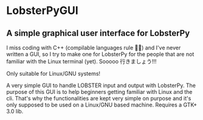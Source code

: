 # LobsterPyGUI
## A simple graphical user interface for LobsterPy 

I miss coding with C++ (compilable languages rule 🤘🏻) and I've never written a GUI, so I try to make one for LobsterPy for the people that are not familiar with the Linux terminal (yet). 
Sooooo 行きましょう!!!

Only suitable for Linux/GNU systems!

A very simple GUI to handle LOBSTER input and output with LobsterPy. The purpose of this GUI is to help beginners getting familiar with Linux and the cli. That's why the functionalities are kept very simple on purpose and it's only supposed to be used on a Linux/GNU based machine. Requires a GTK+ 3.0 lib. 

